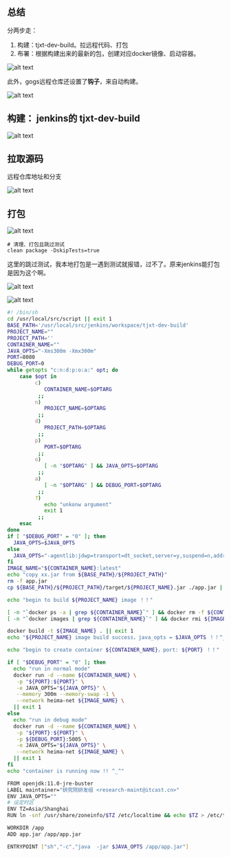 ## 总结

分两步走：
1. 构建：tjxt-dev-build。拉远程代码、打包
2. 布署：根据构建出来的最新的包，创建对应docker镜像、启动容器。

![alt text](https://cdn.jsdelivr.net/gh/sword4869/pic1@main/images/202407102313757.png)

此外，gogs远程仓库还设置了**钩子**，来自动构建。

![alt text](https://cdn.jsdelivr.net/gh/sword4869/pic1@main/images/202407102313758.png)


## 构建： jenkins的 tjxt-dev-build

![alt text](https://cdn.jsdelivr.net/gh/sword4869/pic1@main/images/202407102313759.png)

## 拉取源码

远程仓库地址和分支

![alt text](https://cdn.jsdelivr.net/gh/sword4869/pic1@main/images/202407102313760.png)

## 打包

![alt text](https://cdn.jsdelivr.net/gh/sword4869/pic1@main/images/202407102313761.png)


```
# 清理、打包且跳过测试
clean package -DskipTests=true
```

这里的跳过测试，我本地打包是一遇到测试就报错，过不了。原来jenkins能打包是因为这个啊。


![alt text](https://cdn.jsdelivr.net/gh/sword4869/pic1@main/images/202407102313762.png)

![alt text](https://cdn.jsdelivr.net/gh/sword4869/pic1@main/images/202407102313763.png)
```bash
#! /bin/sh
cd /usr/local/src/script || exit 1
BASE_PATH='/usr/local/src/jenkins/workspace/tjxt-dev-build'
PROJECT_NAME=""
PROJECT_PATH=''
CONTAINER_NAME=""
JAVA_OPTS="-Xms300m -Xmx300m"
PORT=8080
DEBUG_PORT=0
while getopts "c:n:d:p:o:a:" opt; do
    case $opt in
         c)
            CONTAINER_NAME=$OPTARG
          ;;
         n)
            PROJECT_NAME=$OPTARG
          ;;
         d)
            PROJECT_PATH=$OPTARG
          ;;
         p)
            PORT=$OPTARG
          ;;
         o)
            [ -n "$OPTARG" ] && JAVA_OPTS=$OPTARG
          ;;
         a)
            [ -n "$OPTARG" ] && DEBUG_PORT=$OPTARG
          ;;
         ?)
            echo "unkonw argument"
            exit 1
          ;;
    esac
done
if [ "$DEBUG_PORT" = "0" ]; then
  JAVA_OPTS=$JAVA_OPTS
else
  JAVA_OPTS="-agentlib:jdwp=transport=dt_socket,server=y,suspend=n,address=*:5005"
fi
IMAGE_NAME="${CONTAINER_NAME}:latest"
echo "copy xx.jar from ${BASE_PATH}/${PROJECT_PATH}"
rm -f app.jar
cp ${BASE_PATH}/${PROJECT_PATH}/target/${PROJECT_NAME}.jar ./app.jar ||  exit 1

echo "begin to build ${PROJECT_NAME} image ！！"

[ -n "`docker ps -a | grep ${CONTAINER_NAME}`" ] && docker rm -f ${CONTAINER_NAME}
[ -n "`docker images | grep ${CONTAINER_NAME}`" ] && docker rmi ${IMAGE_NAME}

docker build -t ${IMAGE_NAME} . || exit 1
echo "${PROJECT_NAME} image build success，java_opts = $JAVA_OPTS ！！^_^"

echo "begin to create container ${CONTAINER_NAME}，port: ${PORT} ！！"

if [ "$DEBUG_PORT" = "0" ]; then
  echo "run in normal mode"
  docker run -d --name ${CONTAINER_NAME} \
   -p "${PORT}:${PORT}" \
   -e JAVA_OPTS="${JAVA_OPTS}" \
   --memory 300m --memory-swap -1 \
   --network heima-net ${IMAGE_NAME} \
  || exit 1
else
  echo "run in debug mode"
  docker run -d --name ${CONTAINER_NAME} \
   -p "${PORT}:${PORT}" \
   -p ${DEBUG_PORT}:5005 \
   -e JAVA_OPTS="${JAVA_OPTS}" \
   --network heima-net ${IMAGE_NAME} \
  || exit 1
fi
echo "container is running now !! ^_^"
```
```bash
FROM openjdk:11.0-jre-buster
LABEL maintainer="研究院研发组 <research-maint@itcast.cn>"
ENV JAVA_OPTS=""
# 设定时区
ENV TZ=Asia/Shanghai
RUN ln -snf /usr/share/zoneinfo/$TZ /etc/localtime && echo $TZ > /etc/timezone

WORKDIR /app
ADD app.jar /app/app.jar

ENTRYPOINT ["sh","-c","java  -jar $JAVA_OPTS /app/app.jar"]
```